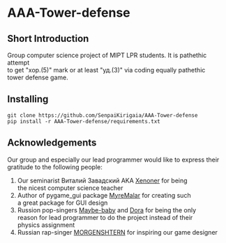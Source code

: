 # AAA-Tower-defense

## Short Introduction
Group computer science project of MIPT LPR students. It is pathethic attempt \
to get "хор.(5)" mark or at least "уд.(3)" via coding equally pathethic \
tower defense game.

## Installing
```
git clone https://github.com/SenpaiKirigaia/AAA-Tower-defense
pip install -r AAA-Tower-defense/requirements.txt
```

## Acknowledgements
Our group and especially our lead programmer would like to express their \
gratitude to the following people:
1. Our seminarist Виталий Завадский AKA [Xenoner](https://github.com/xenoner1506) for being \
   the nicest computer science teacher
2. Author of pygame_gui package [MyreMalar](https://github.com/MyreMylar) for creating such \
   a great package for GUI design
3. Russion pop-singers [Maybe-baby](https://vk.com/artist/maybebaby) and [Dora](https://vk.com/artist/dora) for being the only \
   reason for lead programmer to do the project instead of their\
   physics assignment
4. Russian rap-singer [MORGENSHTERN](https://vk.com/artist/morgenshtern) for inspiring our game designer
